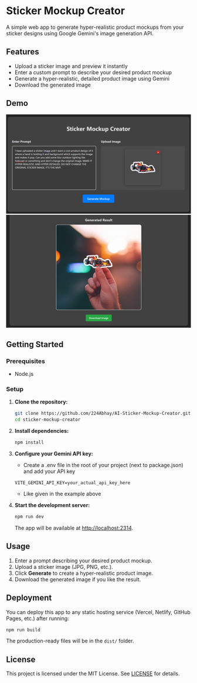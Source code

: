 # Sticker Mockup Creator

A simple web app to generate hyper-realistic product mockups from your sticker designs using Google Gemini's image generation API.

## Features

- Upload a sticker image and preview it instantly
- Enter a custom prompt to describe your desired product mockup
- Generate a hyper-realistic, detailed product image using Gemini
- Download the generated image

## Demo

![Demo Screenshot](./public/input-ss.png)
![Demo Screenshot](./public/output-ss.png)

## Getting Started

### Prerequisites
- Node.js

### Setup
1. **Clone the repository:**
   ```bash
   git clone https://github.com/224Abhay/AI-Sticker-Mockup-Creator.git
   cd sticker-mockup-creator
   ```
2. **Install dependencies:**
   ```bash
   npm install
   ```
3. **Configure your Gemini API key:**
   - Create a .env file in the root of your project (next to package.json) and add your API key
   ```
   VITE_GEMINI_API_KEY=your_actual_api_key_here
   ```
      - Like given in the example above

4. **Start the development server:**
   ```bash
   npm run dev
   ```
   The app will be available at [http://localhost:2314](http://localhost:2314).

## Usage
1. Enter a prompt describing your desired product mockup.
2. Upload a sticker image (JPG, PNG, etc.).
3. Click **Generate** to create a hyper-realistic product image.
4. Download the generated image if you like the result.

## Deployment
You can deploy this app to any static hosting service (Vercel, Netlify, GitHub Pages, etc.) after running:
```bash
npm run build
```
The production-ready files will be in the `dist/` folder.

## License

This project is licensed under the MIT License. See [LICENSE](LICENSE) for details.

